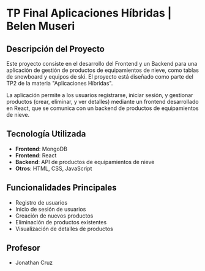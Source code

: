 # TP Final Aplicaciones Híbridas | Belen Museri

## Descripción del Proyecto

Este proyecto consiste en el desarrollo del Frontend y un Backend para una aplicación de gestión de productos de equipamientos de nieve, como tablas de snowboard y equipos de ski. El proyecto está diseñado como parte del TP2 de la materia "Aplicaciones Híbridas".

La aplicación permite a los usuarios registrarse, iniciar sesión, y gestionar productos (crear, eliminar, y ver detalles) mediante un frontend desarrollado en React, que se comunica con un backend de productos de equipamientos de nieve.

## Tecnología Utilizada
- **Frontend**: MongoDB
- **Frontend**: React
- **Backend**: API de productos de equipamientos de nieve
- **Otros**: HTML, CSS, JavaScript

## Funcionalidades Principales

- Registro de usuarios
- Inicio de sesión de usuarios
- Creación de nuevos productos
- Eliminación de productos existentes
- Visualización de detalles de productos

## Profesor

- Jonathan Cruz
